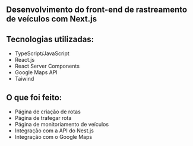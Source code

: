 ## Desenvolvimento do front-end de rastreamento de veículos com Next.js

Tecnologias utilizadas:
- 
- TypeScript/JavaScript
- React.js
- React Server Components
- Google Maps API
- Taiwind

O que foi feito:
-
- Página de criação de rotas
- Página de trafegar rota
- Página de monitoriamento de veículos
- Integração com a API do Nest.js
- Integração com o Google Maps

  
  

